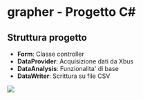 # grapher - Progetto C#

## Struttura progetto

- **Form**: Classe controller
- **DataProvider**: Acquisizione dati da Xbus
- **DataAnalysis**: Funzionalita' di base
- **DataWriter**: Scrittura su file CSV

![](http://imgur.com/download/knpfQXy)
